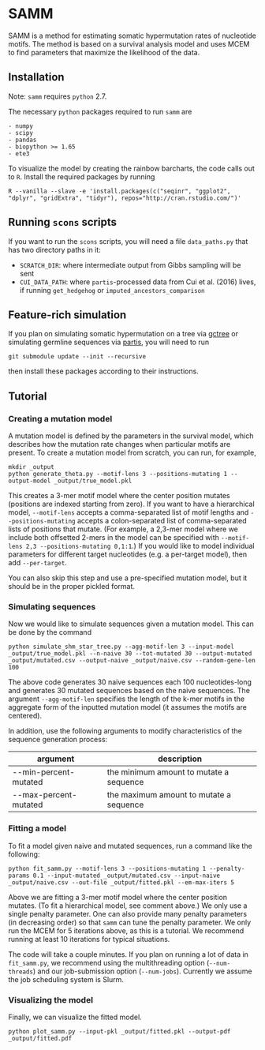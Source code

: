 # SAMM

SAMM is a method for estimating somatic hypermutation rates of nucleotide motifs.
The method is based on a survival analysis model and uses MCEM to find parameters that maximize the likelihood of the data.

## Installation

Note: `samm` requires `python` 2.7.

The necessary `python` packages required to run `samm` are
```
- numpy
- scipy
- pandas
- biopython >= 1.65
- ete3
```

To visualize the model by creating the rainbow barcharts, the code calls out to `R`.
Install the required packages by running
```
R --vanilla --slave -e 'install.packages(c("seqinr", "ggplot2", "dplyr", "gridExtra", "tidyr"), repos="http://cran.rstudio.com/")'
```

## Running `scons` scripts

If you want to run the `scons` scripts, you will need a file `data_paths.py` that has two directory paths in it:

- `SCRATCH_DIR`: where intermediate output from Gibbs sampling will be sent
- `CUI_DATA_PATH`: where `partis`-processed data from Cui et al. (2016) lives, if running `get_hedgehog` or `imputed_ancestors_comparison`

## Feature-rich simulation

If you plan on simulating somatic hypermutation on a tree via [gctree](https://github.com/matsengrp/gctree/) or simulating germline sequences via [partis](https://github.com/psathyrella/partis), you will need to run
```
git submodule update --init --recursive
```
then install these packages according to their instructions.

## Tutorial

### Creating a mutation model

A mutation model is defined by the parameters in the survival model, which describes how the mutation rate changes when particular motifs are present.
To create a mutation model from scratch, you can run, for example,
```
mkdir _output
python generate_theta.py --motif-lens 3 --positions-mutating 1 --output-model _output/true_model.pkl
```
This creates a 3-mer motif model where the center position mutates (positions are indexed starting from zero).
If you want to have a hierarchical model, `--motif-lens` accepts a comma-separated list of motif lengths and `--positions-mutating` accepts a colon-separated list of comma-separated lists of positions that mutate. (For example, a 2,3-mer model where we include both offsetted 2-mers in the model can be specified with `--motif-lens 2,3 --positions-mutating 0,1:1`.)
If you would like to model individual parameters for different target nucleotides (e.g. a per-target model), then add `--per-target`.

You can also skip this step and use a pre-specified mutation model, but it should be in the proper pickled format.

### Simulating sequences

Now we would like to simulate sequences given a mutation model. This can be done by the command
```
python simulate_shm_star_tree.py --agg-motif-len 3 --input-model _output/true_model.pkl --n-naive 30 --tot-mutated 30 --output-mutated _output/mutated.csv --output-naive _output/naive.csv --random-gene-len 100
```
The above code generates 30 naive sequences each 100 nucleotides-long and generates 30 mutated sequences based on the naive sequences.
The argument `--agg-motif-len` specifies the length of the k-mer motifs in the aggregate form of the inputted mutation model (it assumes the motifs are centered).

In addition, use the following arguments to modify characteristics of the sequence generation process:

|  argument        |  description
|------------------------|----------------------------------------------------------------------------
|  --min-percent-mutated | the minimum amount to mutate a sequence
|  --max-percent-mutated | the maximum amount to mutate a sequence

### Fitting a model

To fit a model given naive and mutated sequences, run a command like the following:
```
python fit_samm.py --motif-lens 3 --positions-mutating 1 --penalty-params 0.1 --input-mutated _output/mutated.csv --input-naive _output/naive.csv --out-file _output/fitted.pkl --em-max-iters 5
```
Above we are fitting a 3-mer motif model where the center position mutates. (To fit a hierarchical model, see comment above.)
We only use a single penalty parameter. One can also provide many penalty parameters (in decreasing order) so that `samm` can tune the penalty parameter.
We only run the MCEM for 5 iterations above, as this is a tutorial. We recommend running at least 10 iterations for typical situations.

The code will take a couple minutes. If you plan on running a lot of data in `fit_samm.py`, we recommend using the multithreading option (`--num-threads`) and our job-submission option (`--num-jobs`).
Currently we assume the job scheduling system is Slurm.

### Visualizing the model

Finally, we can visualize the fitted model.
```
python plot_samm.py --input-pkl _output/fitted.pkl --output-pdf _output/fitted.pdf
```
